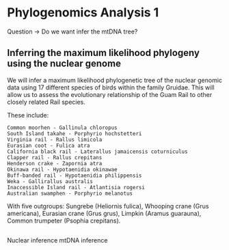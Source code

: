 # Phylogenomics Analysis 1

Question -> Do we want infer the mtDNA tree? 

## Inferring the maximum likelihood phylogeny using the nuclear genome
We will infer a maximum likelihood phylogenetic tree of the nuclear genomic data using 17 different species of birds within the family Gruidae. This will allow us to assess the evolutionary relationship of the Guam Rail to other closely related Rail species. 

These include: 

```
Common moorhen - Gallinula chloropus	
South Island takahe - Porphyrio hochstetteri 	
Virginia rail - Rallus limicola 	
Eurasian coot - Fulica atra	
California black rail - Laterallus jamaicensis coturniculus 	
Clapper rail - Rallus crepitans	
Henderson crake - Zapornia atra	
Okinawa rail - Hypotaenidia okinawae	
Buff-banded rail - Hypotaenidia philippensis
Weka - Gallirallus australis
Inaccessible Island rail - Atlantisia rogersi 
Australian swamphen - Porphyrio melanotus	
```
With five outgroups: Sungrebe (Heliornis fulica), Whooping crane (Grus americana), Eurasian crane (Grus grus), Limpkin (Aramus guarauna), Common trumpeter (Psophia crepitans). 

## 




Nuclear inference
mtDNA inference 

